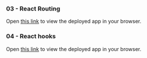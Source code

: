 ### 03 - React Routing

Open [this link](https://users.metropolia.fi/~quangth/week4-react-routing/) to view the deployed app in your browser.

### 04 - React hooks

Open [this link](https://users.metropolia.fi/~quangth/week4-react-hooks/) to view the deployed app in your browser.
